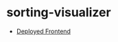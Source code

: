# sorting-visualizer
- [Deployed Frontend](https://63f552453d7d940008fd02d0--sorting-visualizer-abdullah-tasfiek.netlify.app/)
